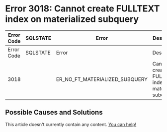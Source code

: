 
# Error 3018: Cannot create FULLTEXT index on materialized subquery


| Error Code | SQLSTATE | Error | Description |
| --- | --- | --- | --- |
| Error Code | SQLSTATE | Error | Description |
| 3018 |  | ER_NO_FT_MATERIALIZED_SUBQUERY | Cannot create FULLTEXT index on materialized subquery |




## Possible Causes and Solutions


This article doesn't currently contain any content. [You can help!](/en/writing-and-editing-knowledge-base-articles/)

